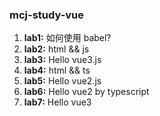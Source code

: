 ### mcj-study-vue
1. **lab1:** 如何使用 babel?
2. **lab2:** html && js
3. **lab3:** Hello vue3.js
4. **lab4:** html && ts
5. **lab5:** Hello vue2.js
6. **lab6:** Hello vue2 by typescript
7. **lab7:** Hello vue3
